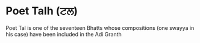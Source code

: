 # Poet Talh (ਟਲ)

Poet Tal is one of the seventeen Bhatts whose compositions (one swayya in his case) have been included in the Adi Granth
